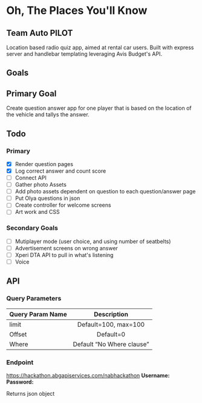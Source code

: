# Oh, The Places You'll Know
## Team Auto PILOT

Location based radio quiz app, aimed at rental car users. Built with express server and handlebar templating leveraging Avis Budget's API.

## Goals

## Primary Goal
Create question answer app for one player that is based on the location of the vehicle and tallys the answer.

## Todo
### Primary
- [x] Render question pages
- [x] Log correct answer and count score
- [ ] Connect API
- [ ] Gather photo Assets
- [ ] Add photo assets dependent on question to each question/answer page
- [ ] Put Olya questions in json
- [ ] Create controller for welcome screens
- [ ] Art work and CSS

### Secondary Goals
- [ ] Mutiplayer mode (user choice, and using number of seatbelts)
- [ ] Advertisement screens on wrong answer
- [ ] Xperi DTA API to pull in what's listening 
- [ ] Voice

## API
### Query Parameters

| Query Param Name | Description 
| ---------------- |:------------------------:|
| limit            | Default=100, max=100     |
| Offset           | Default=0                |
| Where            | Default “No Where clause”|

### Endpoint
https://hackathon.abgapiservices.com/nabhackathon
**Username:**
**Password:**

Returns json object





 
